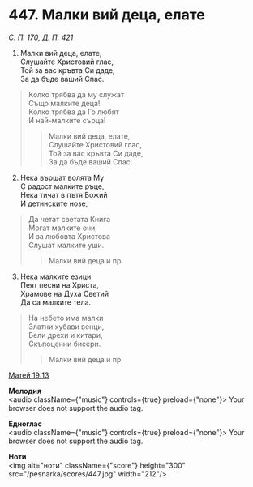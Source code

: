 # 447. Малки вий деца, елате

_С. П. 170, Д. П. 421_

1. Малки вий деца, елате,  
Слушайте Христовий глас,  
Той за вас кръвта Си даде,  
За да бъде ваший Спас.  

> Колко трябва да му служат  
> Също малките деца!  
> Колко трябва да Го любят  
> И най-малките сърца!  
> > Малки вий деца, елате,  
> > Слушайте Христовий глас,  
> > Той за вас кръвта Си даде,  
> > За да бъде ваший Спас.  

2. Нека вършат волята Му  
С радост малките ръце,  
Нека тичат в пътя Божий  
И детинските нозе,  

> Да четат светата Книга  
> Могат малките очи,  
> И за любовта Христова  
> Слушат малките уши.  
> > Малки вий деца и пр.  

3. Нека малките езици  
Пеят песни на Христа,  
Храмове на Духа Светий  
Да са малките тела.  

> На небето има малки  
> Златни хубави венци,  
> Бели дрехи и китари,  
> Скъпоценни бисери.  
> > Малки вий деца и пр.

[Матей 19:13](http://biblia.bg/index.php?k=40&g=19&s=13)

**Мелодия**  
<audio className={"music"} controls={true} preload={"none"}>
    <source src="/pesnarka/mp3/447.mp3" type="audio/mpeg"/>
    Your browser does not support the audio tag.
</audio>

**Едноглас**  
<audio className={"music"} controls={true} preload={"none"}>
    <source src="/pesnarka/transp/447.mp3" type="audio/mpeg"/>
    Your browser does not support the audio tag.
</audio>

**Ноти**  
<img alt="ноти" className={"score"} height="300" src="/pesnarka/scores/447.jpg" width="212"/>
